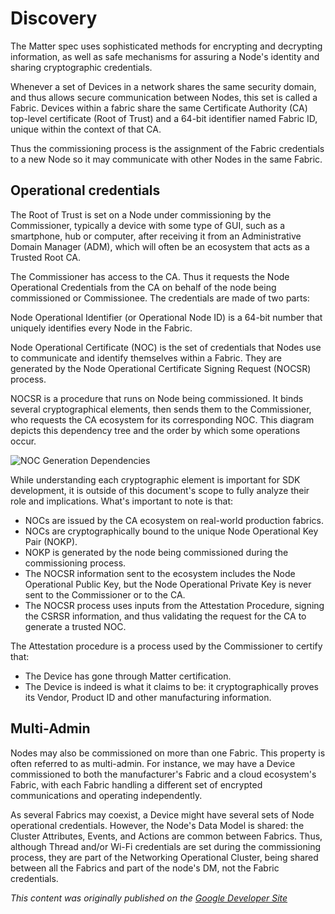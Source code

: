 # Discovery

The Matter spec uses sophisticated methods for encrypting and decrypting information, as well as safe mechanisms for assuring a Node's identity and sharing cryptographic credentials.

Whenever a set of Devices in a network shares the same security domain, and thus allows secure communication between Nodes, this set is called a Fabric. Devices within a fabric share the same Certificate Authority (CA) top-level certificate (Root of Trust) and  a 64-bit identifier named Fabric ID, unique within the context of that CA.

Thus the commissioning process is the assignment of the Fabric credentials to a new Node so it may communicate with other Nodes in the same Fabric.

## Operational credentials

The Root of Trust is set on a Node under commissioning by the Commissioner, typically a device with some type of GUI, such as a smartphone, hub or computer, after receiving it from an Administrative Domain Manager (ADM), which will often be an ecosystem that acts as a Trusted Root CA.

The Commissioner has access to the CA. Thus it requests the Node Operational Credentials from the CA on behalf of the node being commissioned or Commissionee. The credentials are made of two parts:

Node Operational Identifier (or Operational Node ID) is a 64-bit number that uniquely identifies every Node in the Fabric.

Node Operational Certificate (NOC) is the set of credentials that Nodes use to communicate and identify themselves within a Fabric. They are generated by the Node Operational Certificate Signing Request (NOCSR) process.

NOCSR is a procedure that runs on Node being commissioned. It binds several cryptographical elements, then sends them to the Commissioner, who requests the CA ecosystem for its corresponding NOC. This diagram depicts this dependency tree and the order by which some operations occur.

![NOC Generation Dependencies](../../primer-csr.png)

While understanding each cryptographic element is important for SDK development, it is outside of this document's scope to fully analyze their role and implications. What's important to note is that:

- NOCs are issued by the CA ecosystem on real-world production fabrics.
- NOCs are cryptographically bound to the unique Node Operational Key Pair (NOKP).
- NOKP is generated by the node being commissioned during the commissioning process.
- The NOCSR information sent to the ecosystem includes the Node Operational Public Key, but the Node Operational Private Key is never sent to the Commissioner or to the CA.
- The NOCSR process uses inputs from the Attestation Procedure, signing the CSRSR information, and thus validating the request for the CA to generate a trusted NOC.

The Attestation procedure is a process used by the Commissioner to certify that:

- The Device has gone through Matter certification.
- The Device is indeed is what it claims to be: it cryptographically proves its Vendor, Product ID and other manufacturing information.

## Multi-Admin

Nodes may also be commissioned on more than one Fabric. This property is often referred to as multi-admin. For instance, we may have a Device commissioned to both the manufacturer's Fabric and a cloud ecosystem's Fabric, with each Fabric handling a different set of encrypted communications and operating independently.

As several Fabrics may coexist, a Device might have several sets of Node operational credentials. However, the Node's Data Model is shared: the Cluster Attributes, Events, and Actions are common between Fabrics. Thus, although Thread and/or Wi-Fi credentials are set during the commissioning process, they are part of the Networking Operational Cluster, being shared between all the Fabrics and part of the node's DM, not the Fabric credentials.

_This content was originally published on the [Google Developer Site](https://developers.home.google.com/matter/primer)_
